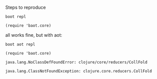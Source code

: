Steps to reproduce

`boot repl`

`(require 'baot.core)`

all works fine, but with aot:

`boot aot repl`

`(require 'baot.core)`

`java.lang.NoClassDefFoundError: clojure/core/reducers/CollFold`

`java.lang.ClassNotFoundException: clojure.core.reducers.CollFold`
